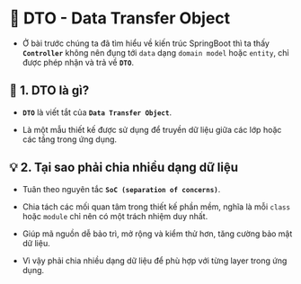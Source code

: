 # 🌱 DTO - Data Transfer Object

- Ở bài trước chúng ta đã tìm hiểu về kiến trúc SpringBoot thì ta thấy **`Controller`** không nên đụng tới `data` dạng `domain model` hoặc `entity`, chỉ được phép nhận và trả về **`DTO`**.

## **📌 1. DTO là gì?**
- **`DTO`** là viết tắt của **`Data Transfer Object`**.

- Là một mẫu thiết kế được sử dụng để truyền dữ liệu giữa các lớp hoặc các tầng trong ứng dụng.

## **💡 2. Tại sao phải chia nhiều dạng dữ liệu**
- Tuân theo nguyên tắc **`SoC (separation of concerns)`**.

- Chia tách các mối quan tâm trong thiết kế phần mềm, nghĩa là mỗi `class` hoặc `module` chỉ nên có một trách nhiệm duy nhất.

- Giúp mã nguồn dễ bảo trì, mở rộng và kiểm thử hơn, tăng cường bảo mật dữ liệu.

- Vì vậy phải chia nhiều dạng dữ liệu để phù hợp với từng layer trong ứng dụng.